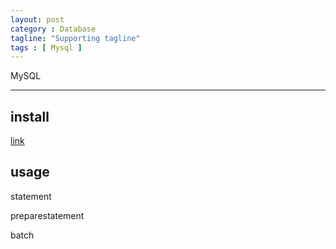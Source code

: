 ```yaml
---
layout: post
category : Database
tagline: "Supporting tagline"
tags : [ Mysql ]
---
```


MySQL

<!--more-->

---
## install

[link](http://www.linuxidc.com/Linux/2016-07/133128.htm)

## usage


statement


preparestatement

batch
